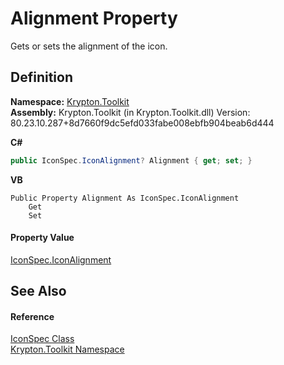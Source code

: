 # Alignment Property


Gets or sets the alignment of the icon.



## Definition
**Namespace:** <a href="79d2eac2-21f4-54ff-7552-b20c33c30600.md">Krypton.Toolkit</a>  
**Assembly:** Krypton.Toolkit (in Krypton.Toolkit.dll) Version: 80.23.10.287+8d7660f9dc5efd033fabe008ebfb904beab6d444

**C#**
``` C#
public IconSpec.IconAlignment? Alignment { get; set; }
```
**VB**
``` VB
Public Property Alignment As IconSpec.IconAlignment
	Get
	Set
```



#### Property Value
<a href="3387ae05-6312-a3fb-6b8f-8e410b099d35.md">IconSpec.IconAlignment</a>

## See Also


#### Reference
<a href="11576e43-7212-c14f-54d1-44f7ccf04b43.md">IconSpec Class</a>  
<a href="79d2eac2-21f4-54ff-7552-b20c33c30600.md">Krypton.Toolkit Namespace</a>  
